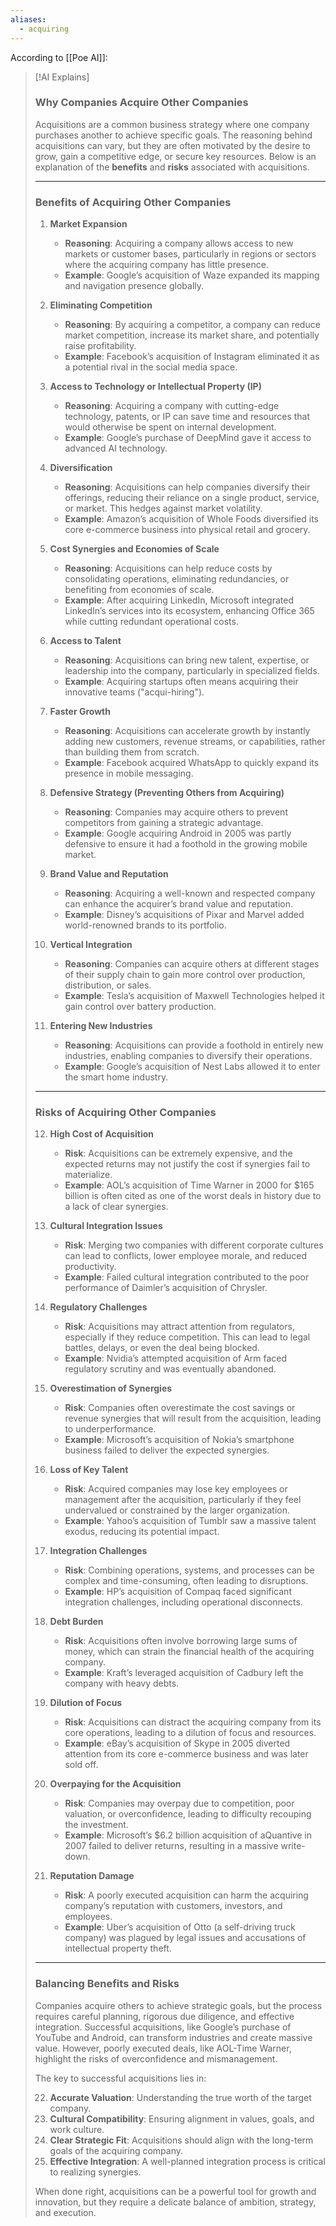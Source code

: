 ```yaml
---
aliases:
  - acquiring
---
```


According to [[Poe AI]]:

> [!AI Explains]
> ### **Why Companies Acquire Other Companies**
> 
> Acquisitions are a common business strategy where one company purchases another to achieve specific goals. The reasoning behind acquisitions can vary, but they are often motivated by the desire to grow, gain a competitive edge, or secure key resources. Below is an explanation of the **benefits** and **risks** associated with acquisitions.
> 
> ---
> 
> ### **Benefits of Acquiring Other Companies**
> 
> 1. **Market Expansion**
>     
>     - **Reasoning**: Acquiring a company allows access to new markets or customer bases, particularly in regions or sectors where the acquiring company has little presence.
>     - **Example**: Google’s acquisition of Waze expanded its mapping and navigation presence globally.
> 2. **Eliminating Competition**
>     
>     - **Reasoning**: By acquiring a competitor, a company can reduce market competition, increase its market share, and potentially raise profitability.
>     - **Example**: Facebook’s acquisition of Instagram eliminated it as a potential rival in the social media space.
> 3. **Access to Technology or Intellectual Property (IP)**
>     
>     - **Reasoning**: Acquiring a company with cutting-edge technology, patents, or IP can save time and resources that would otherwise be spent on internal development.
>     - **Example**: Google’s purchase of DeepMind gave it access to advanced AI technology.
> 4. **Diversification**
>     
>     - **Reasoning**: Acquisitions can help companies diversify their offerings, reducing their reliance on a single product, service, or market. This hedges against market volatility.
>     - **Example**: Amazon’s acquisition of Whole Foods diversified its core e-commerce business into physical retail and grocery.
> 5. **Cost Synergies and Economies of Scale**
>     
>     - **Reasoning**: Acquisitions can help reduce costs by consolidating operations, eliminating redundancies, or benefiting from economies of scale.
>     - **Example**: After acquiring LinkedIn, Microsoft integrated LinkedIn’s services into its ecosystem, enhancing Office 365 while cutting redundant operational costs.
> 6. **Access to Talent**
>     
>     - **Reasoning**: Acquisitions can bring new talent, expertise, or leadership into the company, particularly in specialized fields.
>     - **Example**: Acquiring startups often means acquiring their innovative teams ("acqui-hiring").
> 7. **Faster Growth**
>     
>     - **Reasoning**: Acquisitions can accelerate growth by instantly adding new customers, revenue streams, or capabilities, rather than building them from scratch.
>     - **Example**: Facebook acquired WhatsApp to quickly expand its presence in mobile messaging.
> 8. **Defensive Strategy (Preventing Others from Acquiring)**
>     
>     - **Reasoning**: Companies may acquire others to prevent competitors from gaining a strategic advantage.
>     - **Example**: Google acquiring Android in 2005 was partly defensive to ensure it had a foothold in the growing mobile market.
> 9. **Brand Value and Reputation**
>     
>     - **Reasoning**: Acquiring a well-known and respected company can enhance the acquirer’s brand value and reputation.
>     - **Example**: Disney’s acquisitions of Pixar and Marvel added world-renowned brands to its portfolio.
> 10. **Vertical Integration**
>     
>     - **Reasoning**: Companies can acquire others at different stages of their supply chain to gain more control over production, distribution, or sales.
>     - **Example**: Tesla’s acquisition of Maxwell Technologies helped it gain control over battery production.
> 11. **Entering New Industries**
>     
>     - **Reasoning**: Acquisitions can provide a foothold in entirely new industries, enabling companies to diversify their operations.
>     - **Example**: Google’s acquisition of Nest Labs allowed it to enter the smart home industry.
> 
> ---
> 
> ### **Risks of Acquiring Other Companies**
> 
> 12. **High Cost of Acquisition**
>     
>     - **Risk**: Acquisitions can be extremely expensive, and the expected returns may not justify the cost if synergies fail to materialize.
>     - **Example**: AOL’s acquisition of Time Warner in 2000 for $165 billion is often cited as one of the worst deals in history due to a lack of clear synergies.
> 13. **Cultural Integration Issues**
>     
>     - **Risk**: Merging two companies with different corporate cultures can lead to conflicts, lower employee morale, and reduced productivity.
>     - **Example**: Failed cultural integration contributed to the poor performance of Daimler’s acquisition of Chrysler.
> 14. **Regulatory Challenges**
>     
>     - **Risk**: Acquisitions may attract attention from regulators, especially if they reduce competition. This can lead to legal battles, delays, or even the deal being blocked.
>     - **Example**: Nvidia’s attempted acquisition of Arm faced regulatory scrutiny and was eventually abandoned.
> 15. **Overestimation of Synergies**
>     
>     - **Risk**: Companies often overestimate the cost savings or revenue synergies that will result from the acquisition, leading to underperformance.
>     - **Example**: Microsoft’s acquisition of Nokia’s smartphone business failed to deliver the expected synergies.
> 16. **Loss of Key Talent**
>     
>     - **Risk**: Acquired companies may lose key employees or management after the acquisition, particularly if they feel undervalued or constrained by the larger organization.
>     - **Example**: Yahoo’s acquisition of Tumblr saw a massive talent exodus, reducing its potential impact.
> 17. **Integration Challenges**
>     
>     - **Risk**: Combining operations, systems, and processes can be complex and time-consuming, often leading to disruptions.
>     - **Example**: HP’s acquisition of Compaq faced significant integration challenges, including operational disconnects.
> 18. **Debt Burden**
>     
>     - **Risk**: Acquisitions often involve borrowing large sums of money, which can strain the financial health of the acquiring company.
>     - **Example**: Kraft’s leveraged acquisition of Cadbury left the company with heavy debts.
> 19. **Dilution of Focus**
>     
>     - **Risk**: Acquisitions can distract the acquiring company from its core operations, leading to a dilution of focus and resources.
>     - **Example**: eBay’s acquisition of Skype in 2005 diverted attention from its core e-commerce business and was later sold off.
> 20. **Overpaying for the Acquisition**
>     
>     - **Risk**: Companies may overpay due to competition, poor valuation, or overconfidence, leading to difficulty recouping the investment.
>     - **Example**: Microsoft’s $6.2 billion acquisition of aQuantive in 2007 failed to deliver returns, resulting in a massive write-down.
> 21. **Reputation Damage**
>     
>     - **Risk**: A poorly executed acquisition can harm the acquiring company’s reputation with customers, investors, and employees.
>     - **Example**: Uber’s acquisition of Otto (a self-driving truck company) was plagued by legal issues and accusations of intellectual property theft.
> 
> ---
> 
> ### **Balancing Benefits and Risks**
> 
> Companies acquire others to achieve strategic goals, but the process requires careful planning, rigorous due diligence, and effective integration. Successful acquisitions, like Google’s purchase of YouTube and Android, can transform industries and create massive value. However, poorly executed deals, like AOL-Time Warner, highlight the risks of overconfidence and mismanagement.
> 
> The key to successful acquisitions lies in:
> 
> 22. **Accurate Valuation**: Understanding the true worth of the target company.
> 23. **Cultural Compatibility**: Ensuring alignment in values, goals, and work culture.
> 24. **Clear Strategic Fit**: Acquisitions should align with the long-term goals of the acquiring company.
> 25. **Effective Integration**: A well-planned integration process is critical to realizing synergies.
> 
> When done right, acquisitions can be a powerful tool for growth and innovation, but they require a delicate balance of ambition, strategy, and execution.